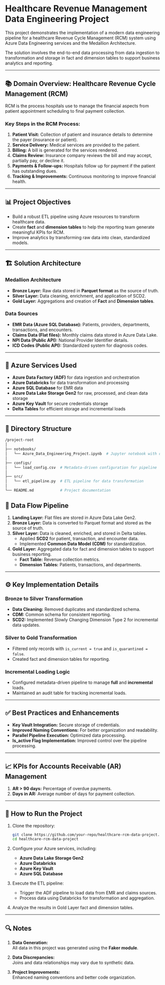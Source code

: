 # Healthcare Revenue Management Data Engineering Project

This project demonstrates the implementation of a modern data engineering pipeline for a healthcare Revenue Cycle Management (RCM) system using Azure Data Engineering services and the Medallion Architecture.

The solution involves the end-to-end data processing from data ingestion to transformation and storage in fact and dimension tables to support business analytics and reporting.

---

## 📚 Domain Overview: Healthcare Revenue Cycle Management (RCM)

RCM is the process hospitals use to manage the financial aspects from patient appointment scheduling to final payment collection.

### Key Steps in the RCM Process:
1. **Patient Visit:** Collection of patient and insurance details to determine the payer (insurance or patient).
2. **Service Delivery:** Medical services are provided to the patient.
3. **Billing:** A bill is generated for the services rendered.
4. **Claims Review:** Insurance company reviews the bill and may accept, partially pay, or decline it.
5. **Payments & Follow-ups:** Hospitals follow up for payment if the patient has outstanding dues.
6. **Tracking & Improvements:** Continuous monitoring to improve financial health.

---

## 📊 Project Objectives

- Build a robust ETL pipeline using Azure resources to transform healthcare data.
- Create **fact** and **dimension tables** to help the reporting team generate meaningful KPIs for RCM.
- Improve analytics by transforming raw data into clean, standardized models.

---

## 🏗 Solution Architecture

### Medallion Architecture
- **Bronze Layer:** Raw data stored in **Parquet format** as the source of truth.
- **Silver Layer:** Data cleaning, enrichment, and application of SCD2.
- **Gold Layer:** Aggregations and creation of **Fact** and **Dimension tables**.

### Data Sources
- **EMR Data (Azure SQL Database):** Patients, providers, departments, transactions, and encounters.
- **Claims Data (Flat files):** Monthly claims data stored in Azure Data Lake.
- **NPI Data (Public API):** National Provider Identifier details.
- **ICD Codes (Public API):** Standardized system for diagnosis codes.

---

## 🔧 Azure Services Used
- **Azure Data Factory (ADF)** for data ingestion and orchestration
- **Azure Databricks** for data transformation and processing
- **Azure SQL Database** for EMR data
- **Azure Data Lake Storage Gen2** for raw, processed, and clean data storage
- **Azure Key Vault** for secure credentials storage
- **Delta Tables** for efficient storage and incremental loads

---

## 📂 Directory Structure

```bash
/project-root
│
├── notebooks/
│   └── Azure_Data_Engineering_Project.ipynb  # Jupyter notebook with data processing logic
│
├── configs/
│   └── load_config.csv  # Metadata-driven configuration for pipeline
│
├── src/
│   └── etl_pipeline.py  # ETL pipeline for data transformation
│
└── README.md            # Project documentation
```

## 🔄 Data Flow Pipeline

1. **Landing Layer:** Flat files are stored in Azure Data Lake Gen2.
2. **Bronze Layer:** Data is converted to Parquet format and stored as the source of truth.
3. **Silver Layer:** Data is cleaned, enriched, and stored in Delta tables.
   - Applied **SCD2** for patient, transaction, and encounter data.
   - Implemented **Common Data Model (CDM)** for standardization.
4. **Gold Layer:** Aggregated data for fact and dimension tables to support business reporting.
   - **Fact Table:** Revenue collection metrics.
   - **Dimension Tables:** Patients, transactions, and departments.

---

## ⚙️ Key Implementation Details

### Bronze to Silver Transformation

- **Data Cleaning:** Removed duplicates and standardized schema.
- **CDM:** Common schema for consistent reporting.
- **SCD2:** Implemented Slowly Changing Dimension Type 2 for incremental data updates.

### Silver to Gold Transformation

- Filtered only records with `is_current = true` and `is_quarantined = false`.
- Created fact and dimension tables for reporting.

### Incremental Loading Logic

- Configured metadata-driven pipeline to manage **full** and **incremental** loads.
- Maintained an audit table for tracking incremental loads.

---

## ✅ Best Practices and Enhancements

- **Key Vault Integration:** Secure storage of credentials.
- **Improved Naming Conventions:** For better organization and readability.
- **Parallel Pipeline Execution:** Optimized data processing.
- **Is_active Flag Implementation:** Improved control over the pipeline processing.

---

## 📈 KPIs for Accounts Receivable (AR) Management

1. **AR > 90 days:** Percentage of overdue payments.
2. **Days in AR:** Average number of days for payment collection.

---

## 🚀 How to Run the Project

1. Clone the repository:
   ```bash
   git clone https://github.com/your-repo/healthcare-rcm-data-project.git
   cd healthcare-rcm-data-project
   

2. Configure your Azure services, including:
   - **Azure Data Lake Storage Gen2**
   - **Azure Databricks**
   - **Azure Key Vault**
   - **Azure SQL Database**

3. Execute the ETL pipeline:
   - Trigger the ADF pipeline to load data from EMR and claims sources.
   - Process data using Databricks for transformation and aggregation.

4. Analyze the results in Gold Layer fact and dimension tables.

---

## 🔍 Notes

1. **Data Generation:**  
   All data in this project was generated using the **Faker module**.

2. **Data Discrepancies:**  
   Joins and data relationships may vary due to synthetic data.

3. **Project Improvements:**  
   Enhanced naming conventions and better code organization.


